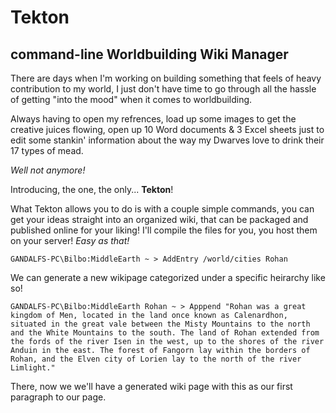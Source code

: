 # Tekton
## command-line Worldbuilding Wiki Manager
There are days when I'm working on building something that feels of heavy contribution to my world, I just don't have time to go through all the hassle of getting "into the mood" when it comes to worldbuilding.

Always having to open my refrences, load up some images to get the creative juices flowing, open up 10 Word documents & 3 Excel sheets just to edit some stankin' information about the way my Dwarves love to drink their 17 types of mead.

*Well not anymore!*

Introducing, the one, the only... **Tekton**!

What Tekton allows you to do is with a couple simple commands, you can get your ideas straight into an organized wiki, that can be packaged and published online for your liking! I'll compile the files for you, you host them on your server! *Easy as that!*

`GANDALFS-PC\Bilbo:MiddleEarth ~ > AddEntry /world/cities Rohan`

We can generate a new wikipage categorized under a specific heirarchy like so!

`GANDALFS-PC\Bilbo:MiddleEarth Rohan ~ > Apppend "Rohan was a great kingdom of Men, located in the land once known as Calenardhon, situated in the great vale between the Misty Mountains to the north and the White Mountains to the south. The land of Rohan extended from the fords of the river Isen in the west, up to the shores of the river Anduin in the east. The forest of Fangorn lay within the borders of Rohan, and the Elven city of Lorien lay to the north of the river Limlight."`

There, now we we'll have a generated wiki page with this as our first paragraph to our page.
